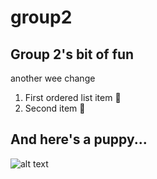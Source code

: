 # group2
## Group 2's bit of fun
another wee change

1. First ordered list item :banana:
2. Second item :apple:

## And here's a puppy...
![alt text](https://images.unsplash.com/photo-1574293876203-8bded53be0f0?ixid=MnwxMjA3fDB8MHxwaG90by1wYWdlfHx8fGVufDB8fHx8&ixlib=rb-1.2.1&auto=format&fit=crop&w=1867&q=80)
